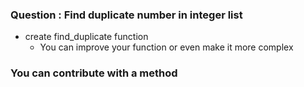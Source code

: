 ### Question : Find duplicate number in integer list
- create find_duplicate function
  - You can improve your function or even make it more complex

### You can contribute with a method
